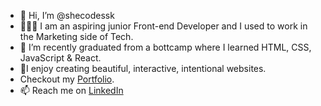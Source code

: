 - 👋 Hi, I’m @shecodessk
- 👩🏽‍💻 I am an aspiring junior Front-end Developer and I used to work in the Marketing side of Tech.
- 🌱 I’m recently graduated from a bottcamp where I learned HTML, CSS, JavaScript & React.
- 🎨I enjoy creating beautiful, interactive, intentional websites.
- Checkout my [Portfolio](https://fascinating-choux-34469c.netlify.app/).
- 📫 Reach me on [LinkedIn](https://www.linkedin.com/in/stephanykleen/)

<!---
shecodessk/shecodessk is a ✨ special ✨ repository because its `README.md` (this file) appears on your GitHub profile.
You can click the Preview link to take a look at your changes.
--->
